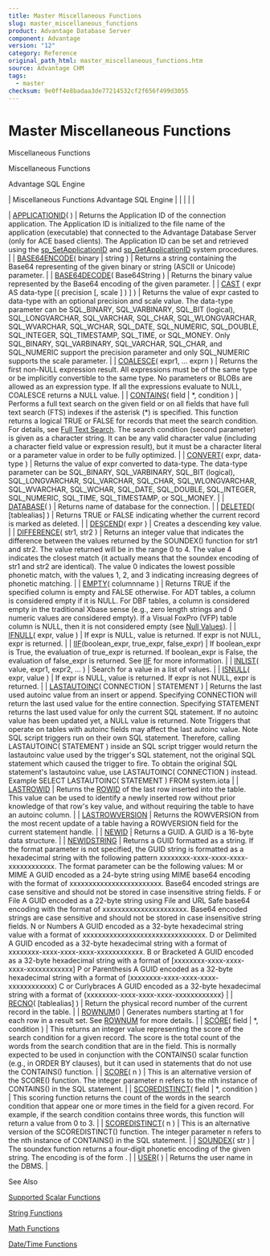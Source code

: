 ```yaml
---
title: Master Miscellaneous Functions
slug: master_miscellaneous_functions
product: Advantage Database Server
component: Advantage
version: "12"
category: Reference
original_path_html: master_miscellaneous_functions.htm
source: Advantage CHM
tags:
  - master
checksum: 9e0ff4e8badaa3de77214532cf2f656f499d3055
---
```


# Master Miscellaneous Functions

Miscellaneous Functions

Miscellaneous Functions

Advantage SQL Engine

| Miscellaneous Functions  Advantage SQL Engine |  |  |  |  |

| [APPLICATIONID](master_applicationid.md)( ) | Returns the Application ID of the connection application. The Application ID is initialized to the file name of the application (executable) that connected to the Advantage Database Server (only for ACE based clients). The Application ID can be set and retrieved using the [sp\_SetApplicationID](master_sp_setapplicationid.md) and [sp\_GetApplicationID](master_sp_getapplicationid.md) system procedures. |
| [BASE64ENCODE](master_base64encode.md)( binary | string ) | Returns a string containing the Base64 representing of the given binary or string (ASCII or Unicode) parameter. |
| [BASE64DECODE](master_base64decode.md)( Base64String ) | Returns the binary value represented by the Base64 encoding of the given parameter. |
| [CAST](master_cast.md) ( expr AS data-type [( precision [, scale ] ) ] ) | Returns the value of expr casted to data-type with an optional precision and scale value. The data-type parameter can be SQL\_BINARY, SQL\_VARBINARY, SQL\_BIT (logical), SQL\_LONGVARCHAR, SQL\_VARCHAR, SQL\_CHAR, SQL\_WLONGVARCHAR, SQL\_WVARCHAR, SQL\_WCHAR, SQL\_DATE, SQL\_NUMERIC, SQL\_DOUBLE, SQL\_INTEGER, SQL\_TIMESTAMP, SQL\_TIME, or SQL\_MONEY. Only SQL\_BINARY, SQL\_VARBINARY, SQL\_VARCHAR, SQL\_CHAR, and SQL\_NUMERIC support the precision parameter and only SQL\_NUMERIC supports the scale parameter. |
| [COALESCE](master_coalesce.md)( expr1, ... exprn ) | Returns the first non-NULL expression result. All expressions must be of the same type or be implicitly convertible to the same type. No parameters or BLOBs are allowed as an expression type. If all the expressions evaluate to NULL, COALESCE returns a NULL value. |
| [CONTAINS](master_contains.md)( field | \*, condition ) | Performs a full text search on the given field or on all fields that have full text search (FTS) indexes if the asterisk (\*) is specified. This function returns a logical TRUE or FALSE for records that meet the search condition. For details, see [Full Text Search](master_full_text_search.md). The search condition (second parameter) is given as a character string. It can be any valid character value (including a character field value or expression result), but it must be a character literal or a parameter value in order to be fully optimized. |
| [CONVERT](master_convert.md)( expr, data-type ) | Returns the value of expr converted to data-type. The data-type parameter can be SQL\_BINARY, SQL\_VARBINARY, SQL\_BIT (logical), SQL\_LONGVARCHAR, SQL\_VARCHAR, SQL\_CHAR, SQL\_WLONGVARCHAR, SQL\_WVARCHAR, SQL\_WCHAR, SQL\_DATE, SQL\_DOUBLE, SQL\_INTEGER, SQL\_NUMERIC, SQL\_TIME, SQL\_TIMESTAMP, or SQL\_MONEY. |
| [DATABASE](master_database.md)( ) | Returns name of database for the connection. |
| [DELETED](master_deleted.md)( [tablealias] ) | Returns TRUE or FALSE indicating whether the current record is marked as deleted. |
| [DESCEND](master_descend.md)( expr ) | Creates a descending key value. |
| [DIFFERENCE](master_difference.md)( str1, str2 ) | Returns an integer value that indicates the difference between the values returned by the SOUNDEX() function for str1 and str2. The value returned will be in the range 0 to 4. The value 4 indicates the closest match (it actually means that the soundex encoding of str1 and str2 are identical). The value 0 indicates the lowest possible phonetic match, with the values 1, 2, and 3 indicating increasing degrees of phonetic matching. |
| [EMPTY](master_empty.md)( columnname ) | Returns TRUE if the specified column is empty and FALSE otherwise. For ADT tables, a column is considered empty if it is NULL. For DBF tables, a column is considered empty in the traditional Xbase sense (e.g., zero length strings and 0 numeric values are considered empty). If a Visual FoxPro (VFP) table column is NULL, then it is not considered empty (see [Null Values](master_null_values.md)). |
| [IFNULL](master_ifnull.md)( expr, value ) | If expr is NULL, value is returned. If expr is not NULL, expr is returned. |
| [IIF](master_iif.md)(boolean\_expr, true\_expr, false\_expr) | If boolean\_expr is True, the evaluation of true\_expr is returned. If boolean\_expr is False, the evaluation of false\_expr is returned. See [IIF](master_iif_sql.md) for more information. |
| [INLIST](master_inlist.md)( value, expr1, expr2, ... ) | Search for a value in a list of values. |
| [ISNULL](master_ifnull.md)( expr, value ) | If expr is NULL, value is returned. If expr is not NULL, expr is returned. |
| [LASTAUTOINC](master_lastautoinc.md)( CONNECTION | STATEMENT ) | Returns the last used autoinc value from an insert or append. Specifying CONNECTION will return the last used value for the entire connection. Specifying STATEMENT returns the last used value for only the current SQL statement. If no autoinc value has been updated yet, a NULL value is returned.  Note Triggers that operate on tables with autoinc fields may affect the last autoinc value.  Note SQL script triggers run on their own SQL statement. Therefore, calling LASTAUTOINC( STATEMENT ) inside an SQL script trigger would return the lastautoinc value used by the trigger's SQL statement, not the original SQL statement which caused the trigger to fire. To obtain the original SQL statement's lastautoinc value, use LASTAUTOINC( CONNECTION ) instead.  Example SELECT LASTAUTOINC( STATEMENT ) FROM system.iota |
| [LASTROWID](master_lastrowid.md) | Returns the [ROWID](master_rowid.md) of the last row inserted into the table. This value can be used to identify a newly inserted row without prior knowledge of that row's key value, and without requiring the table to have an autoinc column. |
| [LASTROWVERSION](master_lastrowversion.md) | Returns the ROWVERSION from the most recent update of a table having a ROWVERSION field for the current statement handle. |
| [NEWID](master_newidstring_.md) | Returns a GUID. A GUID is a 16-byte data structure. |
| [NEWIDSTRING](master_newidstring_.md) | Returns a GUID formatted as a string. If the format parameter is not specified, the GUID string is formatted as a hexadecimal string with the following pattern xxxxxxxx-xxxx-xxxx-xxxx-xxxxxxxxxxxx. The format parameter can be the following values:  M or MIME A GUID encoded as a 24-byte string using MIME base64 encoding with the format of xxxxxxxxxxxxxxxxxxxxxxxx. Base64 encoded strings are case sensitive and should not be stored in case insensitive string fields.  F or File A GUID encoded as a 22-byte string using File and URL Safe base64 encoding with the format of xxxxxxxxxxxxxxxxxxxxxx. Base64 encoded strings are case sensitive and should not be stored in case insensitive string fields.  N or Numbers A GUID encoded as a 32-byte hexadecimal string value with a format of xxxxxxxxxxxxxxxxxxxxxxxxxxxxxxxx.  D or Delimited A GUID encoded as a 32-byte hexadecimal string with a format of xxxxxxxx-xxxx-xxxx-xxxx-xxxxxxxxxxxx.  B or Bracketed A GUID encoded as a 32-byte hexadecimal string with a format of [xxxxxxxx-xxxx-xxxx-xxxx-xxxxxxxxxxxx]  P or Parenthesis A GUID encoded as a 32-byte hexadecimal string with a format of (xxxxxxxx-xxxx-xxxx-xxxx-xxxxxxxxxxxx)  C or Curlybraces A GUID encoded as a 32-byte hexadecimal string with a format of {xxxxxxxx-xxxx-xxxx-xxxx-xxxxxxxxxxxx} |
| [RECNO](master_recno.md)( [tablealias] ) | Return the physical record number of the current record in the table. |
| [ROWNUM](master_rownum_scalar.md)() | Generates numbers starting at 1 for each row in a result set. See [ROWNUM](master_rownum.md) for more details. |
| [SCORE](master_score.md)( field | \*, condition ) | This returns an integer value representing the score of the search condition for a given record. The score is the total count of the words from the search condition that are in the field. This is normally expected to be used in conjunction with the CONTAINS() scalar function (e.g., in ORDER BY clauses), but it can used in statements that do not use the CONTAINS() function. |
| [SCORE](master_score.md)( n ) | This is an alternative version of the SCORE() function. The integer parameter n refers to the nth instance of CONTAINS() in the SQL statement. |
| [SCOREDISTINCT](master_scoredistinct.md)( field | \*, condition ) | This scoring function returns the count of the words in the search condition that appear one or more times in the field for a given record. For example, if the search condition contains three words, this function will return a value from 0 to 3. |
| [SCOREDISTINCT](master_scoredistinct.md)( n ) | This is an alternative version of the SCOREDISTINCT() function. The integer parameter n refers to the nth instance of CONTAINS() in the SQL statement. |
| [SOUNDEX](master_soundex.md)( str ) | The soundex function returns a four-digit phonetic encoding of the given string. The encoding is of the form <letter><digit><digit><digit>. |
| [USER](master_user.md)( ) | Returns the user name in the DBMS. |

See Also

[Supported Scalar Functions](master_supported_scalar_functions.md)

[String Functions](master_string_functions.md)

[Math Functions](master_math_functions.md)

[Date/Time Functions](master_date_time_functions.md)
